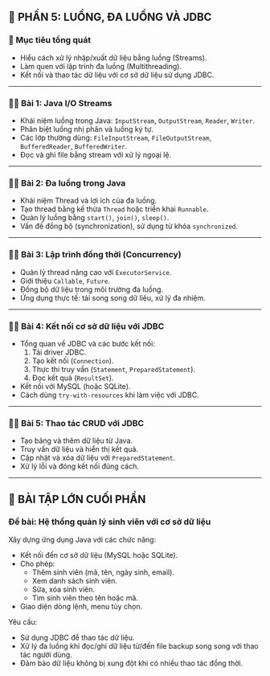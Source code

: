 ## 📘 PHẦN 5: LUỒNG, ĐA LUỒNG VÀ JDBC

### 🎯 Mục tiêu tổng quát

- Hiểu cách xử lý nhập/xuất dữ liệu bằng luồng (Streams).
- Làm quen với lập trình đa luồng (Multithreading).
- Kết nối và thao tác dữ liệu với cơ sở dữ liệu sử dụng JDBC.

---

### 🧑‍🏫 Bài 1: Java I/O Streams

- Khái niệm luồng trong Java: `InputStream`, `OutputStream`, `Reader`, `Writer`.
- Phân biệt luồng nhị phân và luồng ký tự.
- Các lớp thường dùng: `FileInputStream`, `FileOutputStream`, `BufferedReader`, `BufferedWriter`.
- Đọc và ghi file bằng stream với xử lý ngoại lệ.

---

### 🧑‍🏫 Bài 2: Đa luồng trong Java

- Khái niệm Thread và lợi ích của đa luồng.
- Tạo thread bằng kế thừa `Thread` hoặc triển khai `Runnable`.
- Quản lý luồng bằng `start()`, `join()`, `sleep()`.
- Vấn đề đồng bộ (synchronization), sử dụng từ khóa `synchronized`.

---

### 🧑‍🏫 Bài 3: Lập trình đồng thời (Concurrency)

- Quản lý thread nâng cao với `ExecutorService`.
- Giới thiệu `Callable`, `Future`.
- Đồng bộ dữ liệu trong môi trường đa luồng.
- Ứng dụng thực tế: tải song song dữ liệu, xử lý đa nhiệm.

---

### 🧑‍🏫 Bài 4: Kết nối cơ sở dữ liệu với JDBC

- Tổng quan về JDBC và các bước kết nối:
  1. Tải driver JDBC.
  2. Tạo kết nối (`Connection`).
  3. Thực thi truy vấn (`Statement`, `PreparedStatement`).
  4. Đọc kết quả (`ResultSet`).
- Kết nối với MySQL (hoặc SQLite).
- Cách dùng `try-with-resources` khi làm việc với JDBC.

---

### 🧑‍🏫 Bài 5: Thao tác CRUD với JDBC

- Tạo bảng và thêm dữ liệu từ Java.
- Truy vấn dữ liệu và hiển thị kết quả.
- Cập nhật và xóa dữ liệu với `PreparedStatement`.
- Xử lý lỗi và đóng kết nối đúng cách.

---

## 🧪 BÀI TẬP LỚN CUỐI PHẦN

### **Đề bài: Hệ thống quản lý sinh viên với cơ sở dữ liệu**

Xây dựng ứng dụng Java với các chức năng:

- Kết nối đến cơ sở dữ liệu (MySQL hoặc SQLite).
- Cho phép:
  - Thêm sinh viên (mã, tên, ngày sinh, email).
  - Xem danh sách sinh viên.
  - Sửa, xóa sinh viên.
  - Tìm sinh viên theo tên hoặc mã.
- Giao diện dòng lệnh, menu tùy chọn.

Yêu cầu:

- Sử dụng JDBC để thao tác dữ liệu.
- Xử lý đa luồng khi đọc/ghi dữ liệu từ/đến file backup song song với thao tác người dùng.
- Đảm bảo dữ liệu không bị xung đột khi có nhiều thao tác đồng thời.
